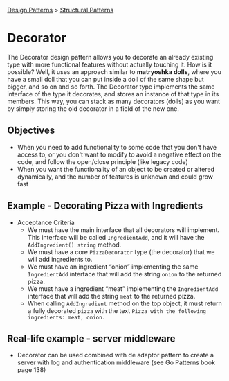 [Design Patterns](../../README.md) > [Structural Patterns](../README.md)

# Decorator
The Decorator design pattern allows you to decorate an already existing type with more functional features without actually touching it. How is it possible? Well, it uses an approach similar to **matryoshka dolls**, where you have a small doll that you can put inside a doll of the same shape but bigger, and so on and so forth.
The Decorator type implements the same interface of the type it decorates, and stores an instance of that type in its members. This way, you can stack as many decorators (dolls) as you want by simply storing the old decorator in a field of the new one.

## Objectives
- When you need to add functionality to some code that you don't have access to, or you don't want to modify to avoid a negative effect on the code, and follow the open/close principle (like legacy code)
- When you want the functionality of an object to be created or altered dynamically, and the number of features is unknown and could grow fast


## Example - Decorating Pizza with Ingredients
- Acceptance Criteria
    - We must have the main interface that all decorators will implement. This interface will be called ```IngredientAdd```, and it will have the ```AddIngredient() string``` method.
    - We must have a core ```PizzaDecorator``` type (the decorator) that we will add ingredients to.
    - We must have an ingredient “onion” implementing the same ```IngredientAdd``` interface that will add the string ```onion``` to the returned pizza.
    - We must have a ingredient “meat” implementing the ```IngredientAdd``` interface that will add the string ```meat``` to the returned pizza.
    - When calling ```AddIngredient``` method on the top object, it must return a fully decorated ```pizza``` with the text ```Pizza with the following ingredients: meat, onion.```


## Real-life example - server middleware
- Decorator can be used combined with de adaptor pattern to create a server with log and authentication middleware (see Go Patterns book page 138)